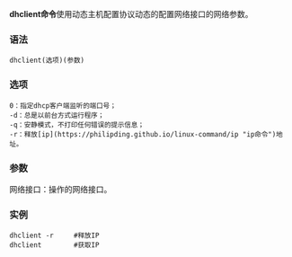 **dhclient命令**使用动态主机配置协议动态的配置网络接口的网络参数。

### 语法  

```
dhclient(选项)(参数)
```

### 选项  

```
0：指定dhcp客户端监听的端口号；
-d：总是以前台方式运行程序；
-q：安静模式，不打印任何错误的提示信息；
-r：释放[ip](https://philipding.github.io/linux-command/ip "ip命令")地址。
```

### 参数  

网络接口：操作的网络接口。

### 实例  

```
dhclient -r     #释放IP
dhclient        #获取IP
```
